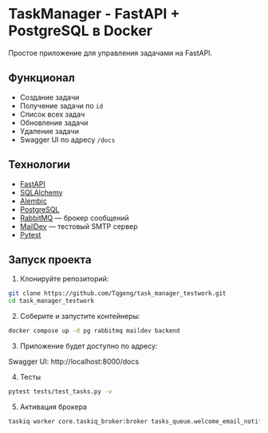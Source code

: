 # TaskManager - FastAPI + PostgreSQL в Docker

Простое приложение для управления задачами на FastAPI.

## Функционал
- Создание задачи
- Получение задачи по `id`
- Список всех задач
- Обновление задачи
- Удаление задачи
- Swagger UI по адресу `/docs`

## Технологии
- [FastAPI](https://fastapi.tiangolo.com/)
- [SQLAlchemy](https://www.sqlalchemy.org/)
- [Alembic](https://alembic.sqlalchemy.org/)
- [PostgreSQL](https://www.postgresql.org/)
- [RabbitMQ](https://www.rabbitmq.com/) — брокер сообщений
- [MailDev](https://github.com/maildev/maildev) — тестовый SMTP сервер
- [Pytest](https://docs.pytest.org/)

## Запуск проекта

1. Клонируйте репозиторий:

```bash
git clone https://github.com/Tqgeng/task_manager_testwork.git
cd task_manager_testwork
```

2. Соберите и запустите контейнеры:
```bash
docker compose up -d pg rabbitmq maildev backend
```
3. Приложение будет доступно по адресу:

Swagger UI: http://localhost:8000/docs

4. Тесты

```bash
pytest tests/test_tasks.py -v
```

5. Активация брокера
```bash
taskiq worker core.taskiq_broker:broker tasks_queue.welcome_email_notification
```

